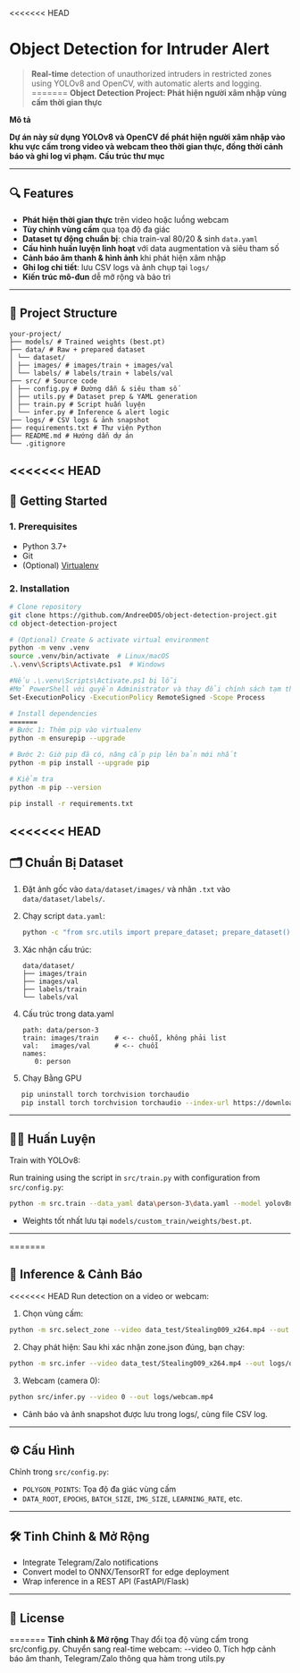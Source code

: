 <<<<<<< HEAD
# Object Detection for Intruder Alert

> **Real-time** detection of unauthorized intruders in restricted zones using YOLOv8 and OpenCV, with automatic alerts and logging.
=======
**Object Detection Project: Phát hiện người xâm nhập vùng cấm thời gian thực**

**Mô tả**

**Dự án này sử dụng YOLOv8 và OpenCV để phát hiện người xâm nhập vào khu vực cấm trong video và webcam theo thời gian thực, đồng thời cảnh báo và ghi log vi phạm.**
**Cấu trúc thư mục**

---

## 🔍 Features

- **Phát hiện thời gian thực** trên video hoặc luồng webcam  
- **Tùy chỉnh vùng cấm** qua tọa độ đa giác  
- **Dataset tự động chuẩn bị**: chia train-val 80/20 & sinh `data.yaml`  
- **Cấu hình huấn luyện linh hoạt** với data augmentation và siêu tham số  
- **Cảnh báo âm thanh & hình ảnh** khi phát hiện xâm nhập  
- **Ghi log chi tiết**: lưu CSV logs và ảnh chụp tại `logs/`  
- **Kiến trúc mô-đun** dễ mở rộng và bảo trì  
---

## 📂 Project Structure

```
your-project/
├── models/ # Trained weights (best.pt)
├── data/ # Raw + prepared dataset
│ └── dataset/
│ ├── images/ # images/train + images/val
│ └── labels/ # labels/train + labels/val
├── src/ # Source code
│ ├── config.py # Đường dẫn & siêu tham số
│ ├── utils.py # Dataset prep & YAML generation
│ ├── train.py # Script huấn luyện
│ └── infer.py # Inference & alert logic
├── logs/ # CSV logs & ảnh snapshot
├── requirements.txt # Thư viện Python
├── README.md # Hướng dẫn dự án
└── .gitignore
```

<<<<<<< HEAD
---

## 🚀 Getting Started

### 1. Prerequisites

- Python 3.7+
- Git
- (Optional) [Virtualenv](https://docs.python.org/3/library/venv.html)

### 2. Installation

```bash
# Clone repository
git clone https://github.com/AndreeD05/object-detection-project.git
cd object-detection-project

# (Optional) Create & activate virtual environment
python -m venv .venv
source .venv/bin/activate  # Linux/macOS
.\.venv\Scripts\Activate.ps1  # Windows

#Nếu .\.venv\Scripts\Activate.ps1 bị lỗi
#Mở PowerShell với quyền Administrator và thay đổi chính sách tạm thời
Set-ExecutionPolicy -ExecutionPolicy RemoteSigned -Scope Process

# Install dependencies
=======
# Bước 1: Thêm pip vào virtualenv
python -m ensurepip --upgrade

# Bước 2: Giờ pip đã có, nâng cấp pip lên bản mới nhất
python -m pip install --upgrade pip

# Kiểm tra
python -m pip --version

pip install -r requirements.txt
```

<<<<<<< HEAD
---

## 🗂  Chuẩn Bị Dataset

1. Đặt ảnh gốc vào `data/dataset/images/` và nhãn `.txt` vào `data/dataset/labels/`.
2. Chạy script `data.yaml`:
   ```bash
   python -c "from src.utils import prepare_dataset; prepare_dataset()"
   ```
3. Xác nhận cấu trúc:
   ```text
   data/dataset/
   ├── images/train
   ├── images/val
   ├── labels/train
   └── labels/val
   ```
4. Cấu trúc trong data.yaml
   ```text
   path: data/person-3
   train: images/train    # <-- chuỗi, không phải list
   val:   images/val      # <-- chuỗi
   names:
      0: person
   ```

5. Chạy Bằng GPU
```bash
   pip uninstall torch torchvision torchaudio
   pip install torch torchvision torchaudio --index-url https://download.pytorch.org/whl/cu118
```
---




## 🏋️‍♂️ Huấn Luyện

Train with YOLOv8:

Run training using the script in `src/train.py` with configuration from `src/config.py`:

```bash
python -m src.train --data_yaml data\person-3\data.yaml --model yolov8n.pt --name custom_train
```

- Weights tốt nhất lưu tại `models/custom_train/weights/best.pt`.

---
=======

## 🎥 Inference & Cảnh Báo

<<<<<<< HEAD
Run detection on a video or webcam:

1. Chọn vùng cấm:
```bash
python -m src.select_zone --video data_test/Stealing009_x264.mp4 --out zone.json
```
2. Chạy phát hiện:
Sau khi xác nhận zone.json đúng, bạn chạy:
```bash
python -m src.infer --video data_test/Stealing009_x264.mp4 --out logs/output.mp4
```


3. Webcam (camera 0):

```bash
python src/infer.py --video 0 --out logs/webcam.mp4
```

- Cảnh báo và ảnh snapshot được lưu trong logs/, cùng file CSV log.

---

## ⚙️  Cấu Hình

Chỉnh trong `src/config.py`:

- `POLYGON_POINTS`: Tọa độ đa giác vùng cấm
- `DATA_ROOT`, `EPOCHS`, `BATCH_SIZE`, `IMG_SIZE`, `LEARNING_RATE`, etc.

---

## 🛠️ Tinh Chỉnh & Mở Rộng

- Integrate Telegram/Zalo notifications
- Convert model to ONNX/TensorRT for edge deployment
- Wrap inference in a REST API (FastAPI/Flask)

---

## 📄 License
=======
**Tinh chỉnh & Mở rộng**
Thay đổi tọa độ vùng cấm trong src/config.py.
Chuyển sang real-time webcam: --video 0.
Tích hợp cảnh báo âm thanh, Telegram/Zalo thông qua hàm trong utils.py


